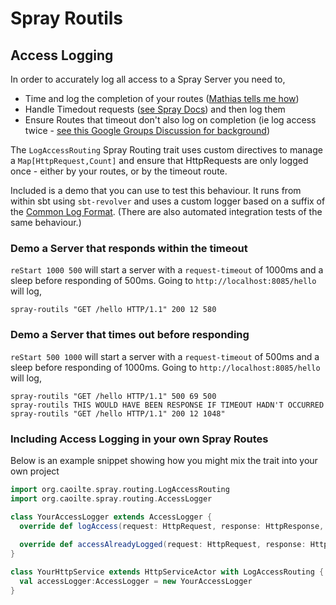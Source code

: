 # Spray Routils

## Access Logging

In order to accurately log all access to a Spray Server you need to,
+ Time and log the completion of your routes ([Mathias tells me how][spray-time-custom-directive])
+ Handle Timedout requests ([see Spray Docs][spray-timeout-handling]) and then log them
+ Ensure Routes that timeout don't also log on completion (ie log access twice - 
[see this Google Groups Discussion for background][spray-timeout-discussion])

The ```LogAccessRouting``` Spray Routing trait uses custom directives to manage a ```Map[HttpRequest,Count]``` 
and ensure that HttpRequests are only logged once - either by your routes, or by the timeout route.

Included is a demo that you can use to test this behaviour. It runs from within sbt using ```sbt-revolver``` and uses
a custom logger based on a suffix of the [Common Log Format][common-log-format]. (There are also automated integration 
tests of the same behaviour.) 

### Demo a Server that responds within the timeout

```reStart 1000 500``` will start a server with a ```request-timeout``` of 1000ms and a sleep before responding of 
500ms. Going to ```http://localhost:8085/hello``` will log,

```
spray-routils "GET /hello HTTP/1.1" 200 12 580
```


### Demo a Server that times out before responding

```reStart 500 1000``` will start a server with a ```request-timeout``` of 500ms and a sleep before responding of 
1000ms. Going to ```http://localhost:8085/hello``` will log,

```
spray-routils "GET /hello HTTP/1.1" 500 69 500
spray-routils THIS WOULD HAVE BEEN RESPONSE IF TIMEOUT HADN'T OCCURRED
spray-routils "GET /hello HTTP/1.1" 200 12 1048"
```

### Including Access Logging in your own Spray Routes

Below is an example snippet showing how you might mix the trait into your own project

```scala
import org.caoilte.spray.routing.LogAccessRouting
import org.caoilte.spray.routing.AccessLogger

class YourAccessLogger extends AccessLogger {
  override def logAccess(request: HttpRequest, response: HttpResponse, time: Long) = ???
    
  override def accessAlreadyLogged(request: HttpRequest, response: HttpResponse, time: Long) = ???
}

class YourHttpService extends HttpServiceActor with LogAccessRouting {
  val accessLogger:AccessLogger = new YourAccessLogger
}
```

[spray-time-custom-directive]: https://groups.google.com/d/msg/spray-user/V5q6kaXfcHY/ioUzYbW8XvoJ "A Spray Custom Directive for timing a Route"
[spray-timeout-handling]: http://spray.io/documentation/1.2.1/spray-routing/key-concepts/timeout-handling/ "Spray Timeout Handling"
[spray-timeout-discussion]: https://groups.google.com/d/msg/spray-user/as_3g7Yl_kI/pJmzB-DXOF0J "Discussion about handling Spray Timeouts"
[common-log-format]: http://en.wikipedia.org/wiki/Common_Log_Format "Common Log Format"
